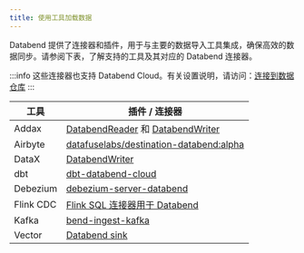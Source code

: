 ```yaml
---
title: 使用工具加载数据
---
```


Databend 提供了连接器和插件，用于与主要的数据导入工具集成，确保高效的数据同步。请参阅下表，了解支持的工具及其对应的 Databend 连接器。

:::info
这些连接器也支持 Databend Cloud。有关设置说明，请访问：[连接到数据仓库](/guides/cloud/using-databend-cloud/warehouses/#connecting)
:::

| 工具      	| 插件 / 连接器                                                                                                                                                 	|
|-----------	|--------------------------------------------------------------------------------------------------------------------------------------------------------------------	|
| Addax     	| [DatabendReader](https://wgzhao.github.io/Addax/develop/reader/databendreader/) 和 [DatabendWriter](https://wgzhao.github.io/Addax/develop/writer/databendwriter/) 	|
| Airbyte   	| [datafuselabs/destination-databend:alpha](https://hub.docker.com/r/airbyte/destination-databend)                                                                   	|
| DataX     	| [DatabendWriter](https://github.com/alibaba/DataX/blob/master/databendwriter/doc/databendwriter.md)                                                                	|
| dbt       	| [dbt-databend-cloud](https://github.com/databendcloud/dbt-databend)                                                                                                	|
| Debezium   | [debezium-server-databend](https://github.com/databendcloud/debezium-server-databend)                                                                               	|
| Flink CDC 	| [Flink SQL 连接器用于 Databend](https://github.com/databendcloud/flink-connector-databend)                                                                      	|
| Kafka     	| [bend-ingest-kafka](https://github.com/databendcloud/bend-ingest-kafka)                                                                                            	|
| Vector    	| [Databend sink](https://vector.dev/docs/reference/configuration/sinks/databend/)                                                                                   	|